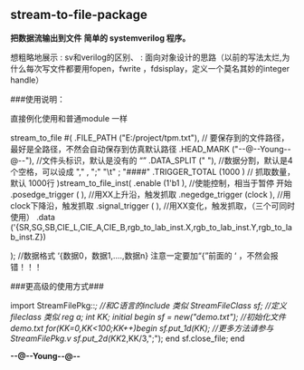 ## stream-to-file-package ##

**把数据流输出到文件**
**简单的 systemverilog 程序。**

想粗略地展示
: sv和verilog的区别、
: 面向对象设计的思路（以前的写法太烂,为什么每次写文件都要用fopen，fwrite ，fdsisplay，定义一个莫名其妙的integer handle）
   
###使用说明：

直接例化使用和普通module 一样

>
stream_to_file #(
	.FILE_PATH		("E:/project/tpm.txt"),     // 要保存到的文件路径，最好是全路径，不然会自动保存到仿真默认路径
	.HEAD_MARK		("--@--Young--@--"),        //文件头标识，默认是没有的 “”
	.DATA_SPLIT		("     "),                  //数据分割，默认是4个空格，可以设成 "," ,  ";" "\t" ; "####"
	.TRIGGER_TOTAL	(1000	)                   // 抓取数量，默认 1000行
)stream_to_file_inst(
	.enable	            (1'b1		),          //使能控制，相当于暂停 开始
	.posedge_trigger    (			),          //用XX上升沿，触发抓取
	.negedge_trigger    (clock		),          //用clock下降沿，触发抓取
	.signal_trigger     (			),          //用XX变化，触发抓取，（三个可同时使用）
	.data 		        ('{SR,SG,SB,CIE_L,CIE_A,CIE_B,rgb_to_lab_inst.X,rgb_to_lab_inst.Y,rgb_to_lab_inst.Z})
	
); //数据格式 ‘{数据0，数据1,....,数据n}  注意一定要加“{”前面的 ‘ ，不然会报错！！！


###更高级的使用方式###
>
import StreamFilePkg::*;	//和C语言的include 类似
StreamFileClass sf;		//定义 fileclass 类似 reg a;
int  KK;
initial begin 
	sf = new("demo.txt");	//初始化文件demo.txt
	for(KK=0,KK<100;KK++)begin
	    sf.put_1d(KK);		//更多方法请参与StreamFilePkg.v
	    sf.put_2d(KK*2,KK/3,";");
    end 
    sf.close_file;
end

**--@--Young--@--**


